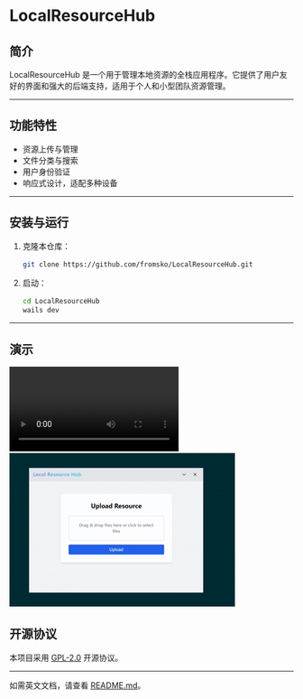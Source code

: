 # LocalResourceHub

## 简介

LocalResourceHub 是一个用于管理本地资源的全栈应用程序。它提供了用户友好的界面和强大的后端支持，适用于个人和小型团队资源管理。

---

## 功能特性

- 资源上传与管理
- 文件分类与搜索
- 用户身份验证
- 响应式设计，适配多种设备

---

## 安装与运行

1. 克隆本仓库：
   ```bash
   git clone https://github.com/fromsko/LocalResourceHub.git
   ```
2. 启动：
   ```bash
   cd LocalResourceHub
   wails dev
   ```

---

## 演示

[<video controls src="docs/display.mp4" title="演示"></video>](README.zh.md) ![<video controls src="docs/display.mp4" title="演示"></video>](docs/display.gif)

## 开源协议

本项目采用 [GPL-2.0](https://www.gnu.org/licenses/gpl-2.0.html) 开源协议。

---

如需英文文档，请查看 [README.md](README.md)。
